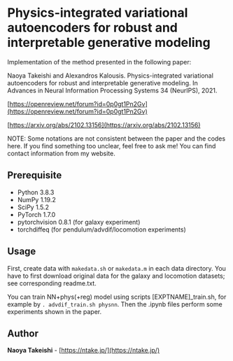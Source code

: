 # Physics-integrated variational autoencoders for robust and interpretable generative modeling

Implementation of the method presented in the following paper:

Naoya Takeishi and Alexandros Kalousis.
Physics-integrated variational autoencoders for robust and interpretable generative modeling.
In Advances in Neural Information Processing Systems 34 (NeurIPS), 2021.

[https://openreview.net/forum?id=0p0gt1Pn2Gv](https://openreview.net/forum?id=0p0gt1Pn2Gv)

[https://arxiv.org/abs/2102.13156](https://arxiv.org/abs/2102.13156)

NOTE: Some notations are not consistent between the paper and the codes here. If you find something too unclear, feel free to ask me! You can find contact information from my website.

## Prerequisite

- Python 3.8.3
- NumPy 1.19.2
- SciPy 1.5.2
- PyTorch 1.7.0
- pytorchvision 0.8.1 (for galaxy experiment)
- torchdiffeq (for pendulum/advdif/locomotion experiments)

## Usage

First, create data with `makedata.sh` or `makedata.m` in each data directory. You have to first download original data for the galaxy and locomotion datasets; see corresponding readme.txt.

You can train NN+phys(+reg) model using scripts [EXPTNAME]\_train.sh, for example by `. advdif_train.sh physnn`.
Then the .ipynb files perform some experiments shown in the paper.

## Author

**Naoya Takeishi** - [https://ntake.jp/](https://ntake.jp/)
